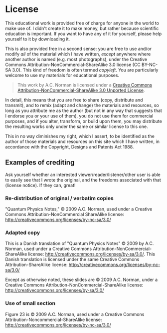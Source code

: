 License
=======

This educational work is provided free of charge for anyone in the world to make use of.  I didn't create it to make money, but rather because scientific education is important.  If you want to have any of it for yourself, please help yourself to it by downloading it.

This is also provided free in a second sense: you are free to use and/or modify _all_ of the material which I have written, _except_ anywhere where another author is named (e.g. most photographs), under the Creative Commons Attribution-NonCommercial-ShareAlike 3.0 license (CC BY-NC-SA 3.0).  This kind of freedom is often termed _copyleft_. You are particularly welcome to use my materials for educational purposes.

>This work by A.C. Norman is licensed under a [Creative Commons Attribution-NonCommercial-ShareAlike 3.0 Unported License](http://creativecommons.org/licenses/by-nc-sa/3.0/).

In detail, this means that you are free to share (copy, distribute and transmit), and to remix (adapt and change) the materials and resources, so long as you attribute me as the author (but not in any way that suggests that I endorse you or your use of them), you do not use them for commercial purposes, and if you alter, transform, or build upon them, you may distribute the resulting works only under the same or similar license to this one.

This in no way diminishes my right, which I assert, to be identified as the author of those materials and resources on this site which I have written, in accordance with the Copyright, Designs and Patents Act 1988.

## Examples of crediting

Ask yourself whether an interested viewer/reader/listener/other user is able to easily see that I wrote the original, and the freedoms associated with that (license notice). If they can, great!

### Re-distribution of original / verbatim copies

"Quantum Physics Notes," &copy; 2009 A.C. Norman, used under a Creative Commons Attribution-NonCommercial ShareAlike license: http://creativecommons.org/licenses/by-nc-sa/3.0/

### Adapted copy

This is a Danish translation of "Quantum Physics Notes" &copy; 2009 by A.C. Norman, used under a Creative Commons Attribution-NonCommercial-ShareAlike license: http://creativecommons.org/licenses/by-sa/3.0/. This Danish translation is licensed under the same Creative Commons Attribution-ShareAlike license: http://creativecommons.org/licenses/by-nc-sa/3.0/

Except as otherwise noted, these slides are &copy; 2009 A.C. Norman, under a Creative Commons Attribution-NonCommercial-ShareAlike license: http://creativecommons.org/licenses/by-sa/3.0/

### Use of small section

Figure 23 is &copy; 2009 A.C. Norman, used under a Creative Commons Attribution-Noncommercial-ShareAlike license: http://creativecommons.org/licenses/by-nc-sa/3.0/
